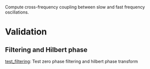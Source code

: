 Compute cross-frequency coupling between slow and fast frequency oscillations.

# Validation
## Filtering and Hilbert phase
[test_filtering](./test/test_filtering.ipynb): Test zero phase filtering and hilbert phase transform